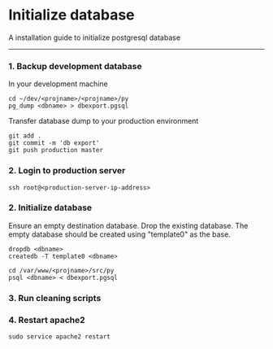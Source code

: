 # Initialize database

A installation guide to initialize postgresql database

----------

### 1. Backup development database
In your development machine
  ```
  cd ~/dev/<projname>/<projname>/py
  pg_dump <dbname> > dbexport.pgsql
  ```
Transfer database dump to your production environment
  ```
  git add .
  git commit -m 'db export'
  git push production master
  ``` 

### 2. Login to production server
  ```
  ssh root@<production-server-ip-address>
  ``` 

### 2. Initialize database
Ensure an empty destination database. Drop the existing database. The empty database should be created using "template0" as the base.
  ```
  dropdb <dbname>
  createdb -T template0 <dbname>

  cd /var/www/<projname>/src/py
  psql <dbname> < dbexport.pgsql
  ``` 

### 3. Run cleaning scripts


### 4. Restart apache2
  ```
  sudo service apache2 restart
  ``` 
